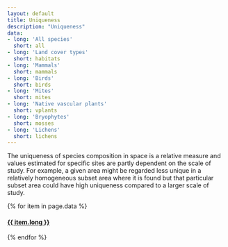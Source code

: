 ```yaml
---
layout: default
title: Uniqueness
description: "Uniqueness"
data:
- long: 'All species'
  short: all
- long: 'Land cover types'
  short: habitats
- long: 'Mammals'
  short: mammals
- long: 'Birds'
  short: birds
- long: 'Mites'
  short: mites
- long: 'Native vascular plants'
  short: vplants
- long: 'Bryophytes'
  short: mosses
- long: 'Lichens'
  short: lichens
---
```


The uniqueness of species composition in space is a relative measure and values estimated for specific sites are partly dependent on the scale of study. For example, a given area might be regarded less unique in a relatively homogeneous subset area where it is found but that particular subset area could have high uniqueness compared to a larger scale of study. 

<div class="list-group">
{% for item in page.data %}
<a href="{{ site.contents }}/multispecies/uniqueness/{{ item.short }}" class="list-group-item">
<h4 class="list-group-item-heading">{{ item.long }}</h4>
</a>
{% endfor %}
</div>

